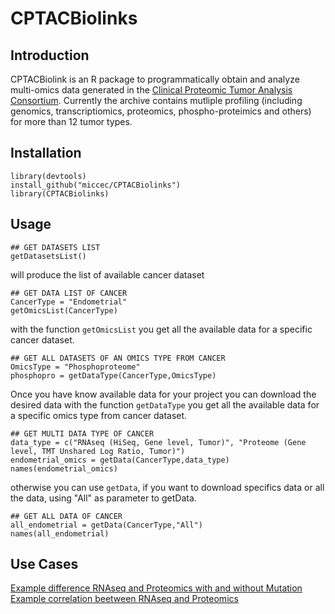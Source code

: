 # CPTACBiolinks
## Introduction
CPTACBiolink is an R package to programmatically obtain and analyze multi-omics data generated in the  [Clinical Proteomic Tumor Analysis Consortium](https://proteomics.cancer.gov/programs/cptac).
Currently the archive contains mutliple profiling (including genomics, transcriptiomics, proteomics, phospho-proteimics and others) for more than 12 tumor types.
## Installation
```
library(devtools)
install_github("miccec/CPTACBiolinks")
library(CPTACBiolinks)
```

## Usage

```
## GET DATASETS LIST
getDatasetsList()
```
will produce the list of available cancer dataset

```
## GET DATA LIST OF CANCER
CancerType = "Endometrial"
getOmicsList(CancerType)

```
with the function `getOmicsList` you get all the available data for a specific cancer dataset.

```
## GET ALL DATASETS OF AN OMICS TYPE FROM CANCER
OmicsType = "Phosphoproteome"
phosphopro = getDataType(CancerType,OmicsType)
```

Once you have know available data for your  project you can download the desired data with the function `getDataType` you get all the available data for a specific omics type from cancer dataset.

```
## GET MULTI DATA TYPE OF CANCER
data_type = c("RNAseq (HiSeq, Gene level, Tumor)", "Proteome (Gene level, TMT Unshared Log Ratio, Tumor)")
endometrial_omics = getData(CancerType,data_type)
names(endometrial_omics)
```
otherwise you can use ```getData```, if you want to download specifics data or all the data, using "All" as parameter to getData.

```
## GET ALL DATA OF CANCER
all_endometrial = getData(CancerType,"All")
names(all_endometrial)
```

## Use Cases

[Example difference RNAseq and Proteomics with and without Mutation](https://github.com/miccec/CPTACBiolinks/blob/main/vignettes/useCase.md)
[Example correlation beetween RNAseq and Proteomics](https://github.com/miccec/CPTACBiolinks/blob/main/vignettes/useCase2.md)
